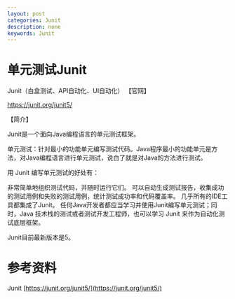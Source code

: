 ```yaml
---
layout: post
categories: Junit
description: none
keywords: Junit
---
```

# 单元测试Junit

Junit（白盒测试、API自动化、UI自动化）
【官网】

https://junit.org/junit5/

【简介】

Junit是一个面向Java编程语言的单元测试框架。

单元测试：针对最小的功能单元编写测试代码。Java程序最小的功能单元是方法，对Java编程语言进行单元测试，说白了就是对Java的方法进行测试。

用 Junit 编写单元测试的好处有：

非常简单地组织测试代码，并随时运行它们。
可以自动生成测试报告，收集成功的测试用例和失败的测试用例，统计测试成功率和代码覆盖率。
几乎所有的IDE工具都集成了Junit。
任何Java开发者都应当学习并使用Junit编写单元测试；同时，Java 技术栈的测试或者测试开发工程师，也可以学习 Junit 来作为自动化测试底层框架。

Junit目前最新版本是5。





# 参考资料
Junit [https://junit.org/junit5/](https://junit.org/junit5/)




